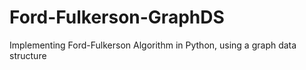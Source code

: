 # Ford-Fulkerson-GraphDS
Implementing Ford-Fulkerson Algorithm in Python, using a graph data structure
